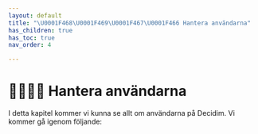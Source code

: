```yaml
---
layout: default
title: "\U0001F468‍\U0001F469‍\U0001F467‍\U0001F466 Hantera användarna"
has_children: true
has_toc: true
nav_order: 4

---
```

# 👨‍👩‍👧‍👦 Hantera användarna

I detta kapitel kommer vi kunna se allt om användarna på Decidim. Vi kommer gå igenom följande: